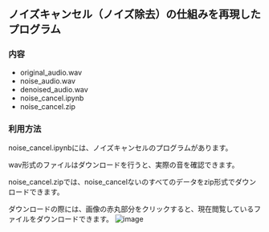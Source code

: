 ## ノイズキャンセル（ノイズ除去）の仕組みを再現したプログラム

### 内容
- original_audio.wav
- noise_audio.wav 
- denoised_audio.wav
- noise_cancel.ipynb
- noise_cancel.zip

### 利用方法
noise_cancel.ipynbには、ノイズキャンセルのプログラムがあります。

wav形式のファイルはダウンロードを行うと、実際の音を確認できます。

noise_cancel.zipでは、noise_cancelないのすべてのデータをzip形式でダウンロードできます。

ダウンロードの際には、画像の赤丸部分をクリックすると、現在閲覧しているファイルをダウンロードできます。
![image](https://github.com/morikazu1119/Others/assets/132887645/738cc232-dc82-4bf5-85c6-ea5907371ef1)
